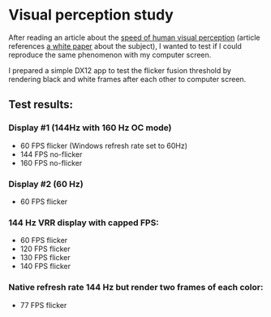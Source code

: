 # Visual perception study
After reading an article about the [speed of human visual perception](https://www.hs.fi/tiede/art-2000010100592.html) (article references [a white paper](https://www.biorxiv.org/content/10.1101/2023.11.15.567175v1) about the subject), I wanted to test if I could reproduce the same phenomenon with my computer screen.

I prepared a simple DX12 app to test the flicker fusion threshold by rendering black and white frames after each other to computer screen.

## Test results:
### Display #1 (144Hz with 160 Hz OC mode)
- 60 FPS flicker (Windows refresh rate set to 60Hz)
- 144 FPS no-flicker
- 160 FPS no-flicker

### Display #2 (60 Hz)
- 60 FPS flicker

### 144 Hz VRR display with capped FPS:
- 60 FPS flicker
- 120 FPS flicker
- 130 FPS flicker
- 140 FPS flicker

### Native refresh rate 144 Hz but render two frames of each color:
- 77 FPS flicker
